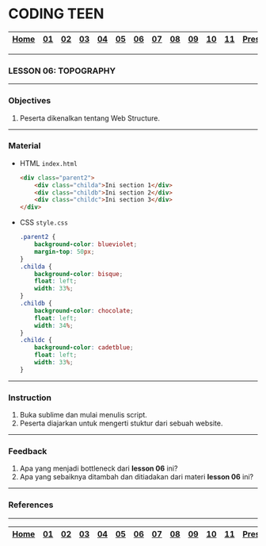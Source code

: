 # CODING TEEN

| [Home][0] | [01][1] | [02][2] | [03][3] | [04][4] | [05][5] | [06][6] | [07][7] | [08][8] | [09][9] | [10][10] | [11][11] | [Presentation][12] |
|:---------:|:-------:|:-------:|:-------:|:-------:|:-------:|:-------:|:-------:|:-------:|:-------:|:--------:|:--------:|:------------------:|

---

### LESSON 06: TOPOGRAPHY

---

### Objectives
1. Peserta dikenalkan tentang Web Structure.

---

### Material

* HTML `index.html`
  ```html
  <div class="parent2">
      <div class="childa">Ini section 1</div>
      <div class="childb">Ini section 2</div>
      <div class="childc">Ini section 3</div>
  </div>
  ```
  
* CSS `style.css`
  ```css
  .parent2 {
      background-color: blueviolet;
      margin-top: 50px;
  }
  .childa {
      background-color: bisque;
      float: left;
      width: 33%;
  }
  .childb {
      background-color: chocolate;
      float: left;
      width: 34%;
  }
  .childc {
      background-color: cadetblue;
      float: left;
      width: 33%;
  }
  ```

---

### Instruction
1. Buka sublime dan mulai menulis script.
2. Peserta diajarkan untuk mengerti stuktur dari sebuah website.

---

### Feedback
1. Apa yang menjadi bottleneck dari **lesson 06** ini?
2. Apa yang sebaiknya ditambah dan ditiadakan dari materi **lesson 06** ini?

---

### References



---

| [Home][0] | [01][1] | [02][2] | [03][3] | [04][4] | [05][5] | [06][6] | [07][7] | [08][8] | [09][9] | [10][10] | [11][11] | [Presentation][12] |
|:---------:|:-------:|:-------:|:-------:|:-------:|:-------:|:-------:|:-------:|:-------:|:-------:|:--------:|:--------:|:------------------:|

[0]: README.md "Home"
[1]: lesson-01.md "Web Technology"
[2]: lesson-02.md "HTML & CSS"
[3]: lesson-03.md "Typography"
[4]: lesson-04.md "Form & Embed"
[5]: lesson-05.md "Topography"
[6]: lesson-06.md "Topography Advanced"
[7]: lesson-07.md "Framework"
[8]: lesson-08.md "Framework Advanced"
[9]: lesson-09.md "Personal Project"
[10]: lesson-10.md "Personal Project Consultation"
[11]: lesson-11.md "Domain, Hosting dan Github Pages"
[12]: lesson-12.md "Presentation"
